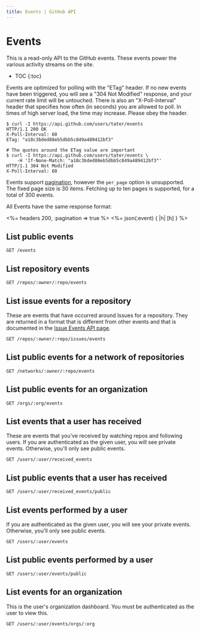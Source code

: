 ```yaml
---
title: Events | GitHub API
---
```


# Events

This is a read-only API to the GitHub events.  These events power the
various activity streams on the site.

* TOC
{:toc}

Events are optimized for polling with the "ETag" header.  If no new events have
been triggered, you will see a "304 Not Modified" response, and your current
rate limit will be untouched.  There is also an "X-Poll-Interval" header that
specifies how often (in seconds) you are allowed to poll.  In times of high
server load, the time may increase.  Please obey the header.

    $ curl -I https://api.github.com/users/tater/events
    HTTP/1.1 200 OK
    X-Poll-Interval: 60
    ETag: "a18c3bded88eb5dbb5c849a489412bf3"

    # The quotes around the ETag value are important
    $ curl -I https://api.github.com/users/tater/events \
        -H 'If-None-Match: "a18c3bded88eb5dbb5c849a489412bf3"'
    HTTP/1.1 304 Not Modified
    X-Poll-Interval: 60

Events support [pagination](/v3/#pagination),
however the `per_page` option is unsupported. The fixed page size is 30 items.
Fetching up to ten pages is supported, for a total of 300 events.

All Events have the same response format:

<%= headers 200, :pagination => true %>
<%= json(:event) { |h| [h] } %>

## List public events

    GET /events

## List repository events

    GET /repos/:owner/:repo/events

## List issue events for a repository

These are events that have occurred around Issues for a repository.
They are returned in a format that is different from other events and
that is documented in the [Issue Events API page](http://developer.github.com/v3/issues/events/#list-events-for-a-repository).

    GET /repos/:owner/:repo/issues/events

## List public events for a network of repositories

    GET /networks/:owner/:repo/events

## List public events for an organization

    GET /orgs/:org/events

## List events that a user has received

These are events that you've received by watching repos and following
users.  If you are authenticated as the given user, you will see private
events.  Otherwise, you'll only see public events.

    GET /users/:user/received_events

## List public events that a user has received

    GET /users/:user/received_events/public

## List events performed by a user

If you are authenticated as the given user, you will see your private
events.  Otherwise, you'll only see public events.

    GET /users/:user/events

## List public events performed by a user

    GET /users/:user/events/public

## List events for an organization

This is the user's organization dashboard.  You must be authenticated as
the user to view this.

    GET /users/:user/events/orgs/:org

